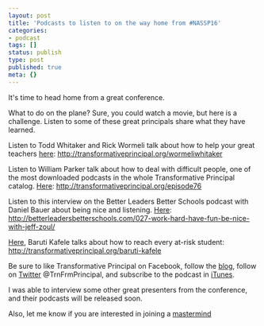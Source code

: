 ```yaml
---
layout: post
title: 'Podcasts to listen to on the way home from #NASSP16'
categories:
- podcast
tags: []
status: publish
type: post
published: true
meta: {}
---
```


It's time to head home from a great conference.


What to do on the plane? Sure, you could watch a movie, but here is a challenge. Listen to some of these great principals share what they have learned.


Listen to Todd Whitaker and Rick Wormeli talk about how to help your great teachers 
[here](http://transformativeprincipal.org/wormeliwhitaker): http://transformativeprincipal.org/wormeliwhitaker


Listen to William Parker talk about how to deal with difficult people, one of the most downloaded podcasts in the whole Transformative Principal catalog. 
[Here](http://transformativeprincipal.org/episode76): http://transformativeprincipal.org/episode76


Listen to this interview on the Better Leaders Better Schools podcast with Daniel Bauer about being nice and listening. 
[Here](http://betterleadersbetterschools.com/027-work-hard-have-fun-be-nice-with-jeff-zoul/): http://betterleadersbetterschools.com/027-work-hard-have-fun-be-nice-with-jeff-zoul/


[Here](http://transformativeprincipal.org/baruti-kafele), Baruti Kafele talks about how to reach every at-risk student: http://transformativeprincipal.org/baruti-kafele


Be sure to like Transformative Principal on Facebook, follow the 
[blog](http://transformativeprincipal.org), follow on 
[Twitter](http://twitter.com/trnfrmprincipal) @TrnFrmPrincipal, and subscribe to the podcast in 
[iTunes](https://itunes.apple.com/us/podcast/transformative-principal/id770942472?mt=2).


I was able to interview some other great presenters from the conference, and their podcasts will be released soon.


Also, let me know if you are interested in joining a 
[mastermind](transformativeprincipal.org/mastermind)
